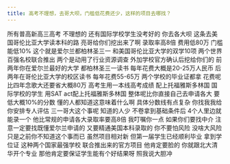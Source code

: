 ```yaml
---
title: 高考不理想，去哥大呗，门槛低花费还少，这样的项目去哪找？
---
```

所有普高新高三高考
不理想的
还有国际学校学生没考好的
你去各大呗
这条去美国哥伦比亚大学读本科的路
亮哥给你们挖出来了啊
录取率高8倍
费用低80万
门槛能低10%
这个就是爱尔兰都柏林圣三一
和美国哥伦比亚大学的双学10项
两个世界百强名校联合推出
两个是动用了行业资源调查
外加学校官方确认后挖给你们的
前两年你在爱尔兰最好的大学
都柏林圣三一读书
每年花费大概是20-25万人民币
后两年在哥伦比亚大学的校区读书
每年花费55-65万
两个学校的毕业证都拿
花费呢比四年念歌大还要省大概80万
高考生用一本线高考成绩
配上托福雅斯多林国
国际学校的学生
用SAT act配上托福雅斯多林国
整体呢比你直接自己去申请各大
要低大概10%的分数
懂的人都知道这意味着什么啊
具体分数线有点复杂
你找我我给你安排专人评估
三一哥大这个事呢
知道的人少
不卷拿到基础条件后
4个人里边就能录一个
他比常规的申请各大录取率要高8倍
我叮嘱你一点
如果你们要找中介
注意一定要找既懂爱尔兰申请的
又要精通美国本科录取的
你不要怕风险
没啥大风险
只是之前你不知道这个事而已
虽然项目相对新
但第一届学生已经顺利毕业
拿到学位证
这种两个国家最强学校
联合推出来的官方项目
他肯定要脸的
你就跟北大清华开个专业
那他肯定要保证学生能有个好结果呀
照我说大胆冲
